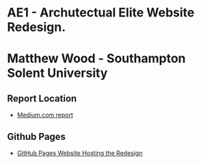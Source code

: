 # AE1 - Archutectual Elite Website Redesign.
# Matthew Wood - Southampton Solent University


## Report Location

- [Medium.com report]()

## Github Pages
- [GitHub Pages Website Hosting the Redesign](https://matthew1670.github.io/web-design-for-industry/)
